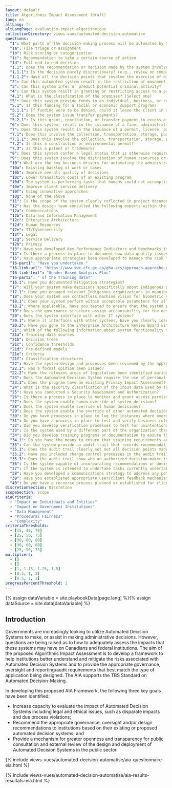 ```yaml
---
layout: default
title: Algorithmic Impact Assessment (draft)
lang: en
altLang: fr
altLangPage: evaluation-impact-algorithmique
collectionDirectory: views-vues/automated-decision-automatise
questions:
  "1": What parts of the decision-making process will be automated by this system? (Check all that apply)
  "1a": File triage or assignment
  "1b": Risk scoring or categorization
  "1c": Recommendation to take a certain course of action
  "1d": Full end-to-end decision
  "1.1": Does the recommendation or decision made by the system involve discretion?
  "1.1.1": Is the decision purely discretionary? (e.g., review on compassionate grounds)
  "1.1.2": Have all the decision points that involve the exercise of discretion or judgement been clearly idenified as requiring human input?
  "2": Can this automated system result in the restriction of movement into, out of, or within Canada?
  "3": Can this system infer or predict potential criminal activity?
  "4": Can this system result in granting or restricting access to a premises or network?
  "4.1": What is the classfication of the premises? (Select one)
  "5": Does this system provide funds to an individual, business, or community?
  "5.1": Is this funding for a social or economic support program?
  "5.1.1": If funding were to be denied, could it leave the client in a precarious economic positions? (e.g., could render and individual homeless or a business to close)
  "5.2": Does the system issue transfer payments?
  "5.2.1": Is this grant, conribution, or transfer payment in excess of $5,000,000?
  "6": Does this system, result in the issuance of a fine, administrative monetary penalty, or a debt collection notice?
  "7": Does this system result in the issuance of a permit, license, patent, or trademark?
  "7.1": Does this involve the collection, transportation, storage, purchase or sale of a regulated good or substance?
  "7.1.1": Does this involve the collection, transportation, storage, purchase or sale of a regulated good or substance?
  "7.2": Is this a construction or environmental permit?
  "7.3": Is this a patent or trademark?
  "8": Does this system confer a legal status that is otherwise required to receive a benefit or service (e.g., Indian status, veteran status)?
  "9": Does this system involve the distribution of human resources or material in the management of emergencies?
  "10": What are the key business drivers for automating the administrative decision-making process? (Check all that apply)
  "10a": Existing backlog of work or cases
  "10b": Improve overall quality of decisions
  "10c": Lower transaction costs of an existing program
  "10d": The system is performing tasks that humans could not accomplish in a reasonable period of time
  "10e": Improve client service delivery
  "10f": Using innovative approaches
  "10g": None of the above
  "11": Is the scope of the system clearly reflected in project documentation?
  "12": Has the design team consulted the following experts within their organization?
  "12a": Communications
  "12b": Data and Information Management
  "12c": Enterprise Architecture
  "12d": Human Resources
  "12e": IT/Cybersecurity
  "12f": Legal
  "12g": Service Delivery
  "12h": Privacy
  "13": Have you developed Key Performance Indicators and benchmarks to measure and improve the system’s performance?
  "14": Is there a process in place to document how data quality issues were resolved during the design process?
  "15": Have appropriate strategies been developed to manage the risk that outdated or unreliable data is used to make an automated decision?
  "16-part1": "Have you undertaken "
  "16-link-url": "https://www.swc-cfc.gc.ca/gba-acs/approach-approche-en.html"
  "16-link-text": "Gender Based Analysis Plus"
  "16-part2": " of the training data?"
  "16.1": Have you documented mitigation strategies?
  "17": Will your system make decisions specifically about Indigenous peoples or territory?
  "17.1": Have you engaged relevant Indigenous organizations in meaningful consultation in the design of the system?
  "18": Does your system use contactless machine vision for biometric recognition (e.g. facial, full-body person, gait)?
  "18.1": Does your system perform within acceptable parameters for all skin colours as defined by the Fitzpatrick Skin Type scale or similar measurement?
  "18.2": Where applicable, have you tested to ensure that the system performs within acceptable parameters with persons who have a disability that may cause them to be unduly disadvantaged by the machine vision component? (e.g., ensuring that a gait analysis tool does not unduly disadvantage an individual that uses a wheelchair)?
  "19": Does the governance structure assign accountability for the design, development, maintenance, and improvement of the system?
  "20": Does the system interface with other IT systems?
  "20.1": Where it interfaces with other systems, have you clearly identified the business processes that occur between systems?
  "20.2": Have you gone to the Enterprise Architecture Review Board with a concept case?
  "21": Which of the following information about system functionality are you planning to make publicly available? (Check all that apply)
  "21a": Training data sources
  "21b": Decision trees
  "21c": Confidence thresholds
  "21d": Pre-defined models
  "21e": Criteria
  "21f": Classification structures
  "22": Have the system design and processes been reviewed by the appropriate Legal Services Unit and other legal experts, as required?
  "22.1": Has a formal opinion been issued?
  "22.2": Have the relevant areas of legislation been identified during the scoping phase?
  "23": Does the Automated Decision System require the use of personal information?
  "23.1": Does the program have an existing Privacy Impact Assessment?
  "24": What is the security classfication of the input data used by the system? (Select one)
  "25": Have you conducted a Security Assessment and Authorization?
  "26": Is there a process in place to monitor and grant access permission?
  "27": Does the system enable human override of system decisions?
  "28": Does the system enable override of human decisions?
  "29": Does the system enable the override of other automated decision systems?
  "30": Do you have processes in place to log the instances where overrides were performed?
  "31": Do you have a process in place to test and verify business rules?
  "32": Did you develop verification processes to test for unintentional outcomes?
  "33": Is the system used by a different part of the organization than the ones who developed it?
  "34": Did you develop training programs or documentation to ensure that the system is used effectively and properly?
  "34.1": Do you have the means to ensure that training requirements are being met?
  "35": Can the system provide an audit trail that records recommendations or decisions?
  "35.1": Does the audit trail clearly set out all decision points made by the system?
  "35.2": Have you included change control processes in the audit trail to record modifications to the system's operation or performance?
  "35.3": Does the audit trail show who an authorized decision-maker is?
  "36": Is the system capable of incorporating recommendations or decisions into a statement, reasons or other written notification, where required?
  "37": If the system is intended to undertake tasks currently undertaken by human staff, have you engaged with your departmental human resources?
  "38": Have you developed a communications strategy to address any potential changes to work practices for officers?
  "39": Have you established appropriate user/client feedback mechanisms?
  "40": Do you have a recourse process planned or established for clients that wish to challenge the decision?
discretionSection: Discretion
scopeSection: Scope
aiaCriteria: 
  - "Impact on Individuals and Entities"
  - "Impact on Government Institutions"
  - "Data Management"
  - "Procedural Fairness"
  - "Complexity"
criteriaThresholds:
  - [15, 40, 70]
  - [25, 50, 75]
  - [30, 60, 80]
  - [30, 60, 80]
  - [25, 50, 75]
multipliers:
  - []
  - []
  - [1, 1.15, 1.25, 1.5]
  - [0.5, 1, 2]
  - [0.5, 1, 2]
progressPercentThreshold: 1
---
```

{% assign dataVariable = site.playbookData[page.lang] %}{%
assign dataSource = site.data[dataVariable] %}
<section>

<div class="wb-inview" data-inview="progress-overlay">

## Introduction

</div>

Governments are increasingly looking to utilize Automated Decision Systems to make, or assist in making administrative decisions. However, questions are being raised as to how to adequately assess the impacts that these systems may have on Canadians and federal institutions. The aim of the proposed Algorithmic Impact Assessment is to develop a framework to help institutions better understand and mitigate the risks associated with Automated Decision Systems and to provide the appropriate governance, oversight and reporting/audit requirements that best match the type of application being designed. The AIA supports the TBS Standard on Automated Decision-Making.

In developing this proposed AIA Framework, the following three key goals have been identified:

- Increase capacity to evaluate the impact of Automated Decision Systems including legal and ethical issues, such as disparate impacts and due process violations;
- Recommend the appropriate governance, oversight and/or design recommendations to institutions based on their existing or proposed automated decision systems; and
- Provide a mechanism for greater openness and transparency for public consultation and external review of the design and deployment of Automated Decision Systems in the public sector.

</section>

{% include views-vues/automated-decision-automatise/aia-questionnaire-eia.html %}

{% include views-vues/automated-decision-automatise/aia-results-resultats-eia.html %}
